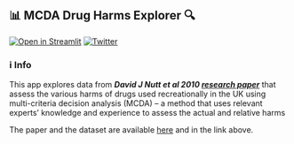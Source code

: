 ## :bar_chart: MCDA Drug Harms Explorer :mag:

[![Open in Streamlit](https://static.streamlit.io/badges/streamlit_badge_black_white.svg)](https://share.streamlit.io/franasal/mcda-drug-harms/) [![Twitter](https://img.shields.io/twitter/url/https/twitter.com/cloudposse.svg?style=social&label=Follow%20%40ViewsOnDrugsBot)](https://twitter.com/ViewsOnDrugsBot)

### ℹ️ Info

This app explores data from ***David J Nutt et al 2010 [ research paper](https://www.drugscience.org.uk/drug-harms-in-the-uk/)*** that assess the various harms of drugs used recreationally in the UK using multi-criteria decision analysis (MCDA) – a method that uses relevant experts’ knowledge and experience to assess the actual and relative harms

The paper and the dataset are available [here](https://drugscience.org.uk/wp-content/uploads/2010/04/MCDA_Lancet_1-11-10.pdf) and in the link above.

